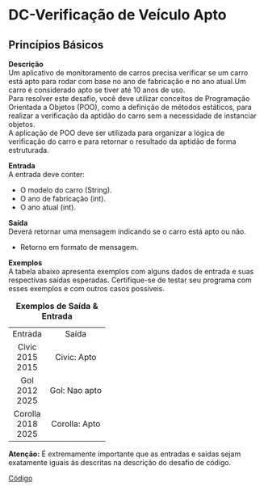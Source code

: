 # DC-Verificação de Veículo Apto

## Princípios Básicos 
__Descrição__   
Um aplicativo de monitoramento de carros precisa verificar se um carro está apto para rodar com base no ano de fabricação e no ano atual.Um carro é considerado apto se tiver até 10 anos de uso.  
Para resolver este desafio, você deve utilizar conceitos de Programação Orientada a Objetos (POO), como a definição de métodos estáticos, para realizar a verificação da aptidão do carro sem a necessidade de instanciar objetos.  
A aplicação de POO deve ser utilizada para organizar a lógica de verificação do carro e para retornar o resultado da aptidão de forma estruturada.

__Entrada__  
A entrada deve conter:  
- O modelo do carro (String).
- O ano de fabricação (int).
- O ano atual (int).

__Saída__  
Deverá retornar uma mensagem indicando se o carro está apto ou não.
- Retorno em formato de mensagem.

__Exemplos__  
A tabela abaixo apresenta exemplos com alguns dados de entrada e suas respectivas saídas esperadas. Certifique-se de testar seu programa com esses exemplos e com outros casos possíveis.

<table style="text-align: center; width: 100%;"> 
<caption><b>Exemplos de Saída & Entrada </b></caption>
<tr> 
    <td style="text-align: center;">
        Entrada
    </td>
     <td style="text-align: center;">
        Saída
    </td>
<tr> 
<tr> 
    <td style="text-align: center;">
        Civic </br>
        2015 </br>
        2015
    </td>
    <td style="text-align: center;">
        Civic: Apto
    </td>
<tr> 
<tr> 
    <td style="text-align: center;">
        Gol </br>
        2012 </br>
        2025
    </td>
    <td style="text-align: center;">
        Gol: Nao apto
    </td>
<tr> 
<tr> 
    <td style="text-align: center;">
        Corolla </br>
        2018 </br>
        2025
    </td>
    <td style="text-align: center;">
        Corolla: Apto
    </td>
<tr> 
</table>

__Atenção:__  É extremamente importante que as entradas e saídas sejam exatamente iguais às descritas na descrição do desafio de código.

[Código](DC-Sistema%20de%20Pedidos%20de%20Restaurante.py)